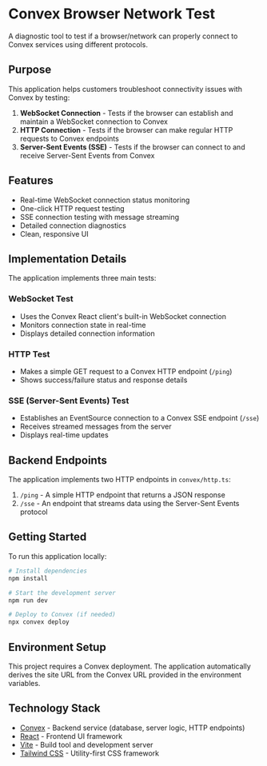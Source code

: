 # Convex Browser Network Test

A diagnostic tool to test if a browser/network can properly connect to Convex services using different protocols.

## Purpose

This application helps customers troubleshoot connectivity issues with Convex by testing:

1. **WebSocket Connection** - Tests if the browser can establish and maintain a WebSocket connection to Convex
2. **HTTP Connection** - Tests if the browser can make regular HTTP requests to Convex endpoints
3. **Server-Sent Events (SSE)** - Tests if the browser can connect to and receive Server-Sent Events from Convex

## Features

- Real-time WebSocket connection status monitoring
- One-click HTTP request testing
- SSE connection testing with message streaming
- Detailed connection diagnostics
- Clean, responsive UI

## Implementation Details

The application implements three main tests:

### WebSocket Test
- Uses the Convex React client's built-in WebSocket connection
- Monitors connection state in real-time
- Displays detailed connection information

### HTTP Test
- Makes a simple GET request to a Convex HTTP endpoint (`/ping`)
- Shows success/failure status and response details

### SSE (Server-Sent Events) Test
- Establishes an EventSource connection to a Convex SSE endpoint (`/sse`)
- Receives streamed messages from the server
- Displays real-time updates

## Backend Endpoints

The application implements two HTTP endpoints in `convex/http.ts`:

1. `/ping` - A simple HTTP endpoint that returns a JSON response
2. `/sse` - An endpoint that streams data using the Server-Sent Events protocol

## Getting Started

To run this application locally:

```bash
# Install dependencies
npm install

# Start the development server
npm run dev

# Deploy to Convex (if needed)
npx convex deploy
```

## Environment Setup

This project requires a Convex deployment. The application automatically derives the site URL from the Convex URL provided in the environment variables.

## Technology Stack

- [Convex](https://convex.dev/) - Backend service (database, server logic, HTTP endpoints)
- [React](https://react.dev/) - Frontend UI framework
- [Vite](https://vitejs.dev/) - Build tool and development server
- [Tailwind CSS](https://tailwindcss.com/) - Utility-first CSS framework
